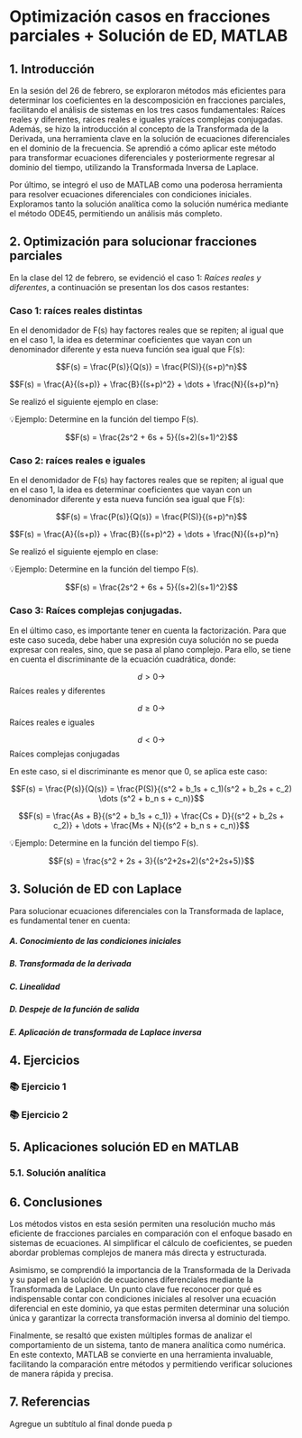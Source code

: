 # Optimización casos en fracciones parciales + Solución de ED, MATLAB

## 1. Introducción
En la sesión del 26 de febrero, se exploraron métodos más eficientes para determinar los coeficientes en la descomposición en fracciones parciales, facilitando el análisis de sistemas en los tres casos fundamentales: Raíces reales y diferentes, raíces reales e iguales yraíces complejas conjugadas.
Además, se hizo la introducción al concepto de la Transformada de la Derivada, una herramienta clave en la solución de ecuaciones diferenciales en el dominio de la frecuencia. Se aprendió a cómo aplicar este método para transformar ecuaciones diferenciales y posteriormente regresar al dominio del tiempo, utilizando la Transformada Inversa de Laplace.

Por último, se integró el uso de MATLAB como una poderosa herramienta para resolver ecuaciones diferenciales con condiciones iniciales. Exploramos tanto la solución analítica como la solución numérica mediante el método ODE45, permitiendo un análisis más completo.
 
## 2. Optimización para solucionar fracciones parciales
En la clase del 12 de febrero, se evidenció el caso 1: *Raíces reales y diferentes*, a continuación se presentan los dos casos restantes:
### Caso 1: raíces reales distintas
En el denomidador de F(s) hay factores reales que se repiten; al igual que en el caso 1, la idea es determinar coeficientes que vayan con un denominador diferente y esta nueva función sea igual que F(s):

$$F(s) = \frac{P(s)}{Q(s)} = \frac{P(S)}{(s+p)^n}$$

$$F(s) = \frac{A}{(s+p)} + \frac{B}{(s+p)^2} + \dots + \frac{N}{(s+p)^n}

Se realizó el siguiente ejemplo en clase:

💡Ejemplo: Determine en la función del tiempo F(s).

$$F(s) = \frac{2s^2 + 6s + 5}{(s+2)(s+1)^2}$$
### Caso 2: raíces reales e iguales
En el denomidador de F(s) hay factores reales que se repiten; al igual que en el caso 1, la idea es determinar coeficientes que vayan con un denominador diferente y esta nueva función sea igual que F(s):

$$F(s) = \frac{P(s)}{Q(s)} = \frac{P(S)}{(s+p)^n}$$

$$F(s) = \frac{A}{(s+p)} + \frac{B}{(s+p)^2} + \dots + \frac{N}{(s+p)^n}

Se realizó el siguiente ejemplo en clase:

💡Ejemplo: Determine en la función del tiempo F(s).

$$F(s) = \frac{2s^2 + 6s + 5}{(s+2)(s+1)^2}$$
### Caso 3: Raíces complejas conjugadas.
En el último caso, es importante tener en cuenta la factorización. Para que este caso suceda, debe haber una expresión cuya solución no se pueda expresar con reales, sino, que se pasa al plano complejo. Para ello, se tiene en cuenta el discriminante de la ecuación cuadrática, donde:

$$d > 0 \to $$ Raíces reales y diferentes

$$d \geq 0 \to $$ Raíces reales e iguales

$$d < 0 \to $$ Raíces complejas conjugadas

En este caso, si el discriminante es menor que 0, se aplica este caso: 

$$F(s) = \frac{P(s)}{Q(s)} = \frac{P(S)}{(s^2 + b_1s + c_1)(s^2 + b_2s + c_2) \dots (s^2 + b_n s + c_n)}$$

$$F(s) = \frac{As + B}{(s^2 + b_1s + c_1)} + \frac{Cs + D}{(s^2 + b_2s + c_2)} + \dots + \frac{Ms + N}{(s^2 + b_n s + c_n)}$$

💡Ejemplo: Determine en la función del tiempo F(s).

$$F(s) = \frac{s^2 + 2s + 3}{(s^2+2s+2)(s^2+2s+5)}$$
## 3. Solución de ED con Laplace
Para solucionar ecuaciones diferenciales con la Transformada de laplace, es fundamental tener en cuenta:
##### A. Conocimiento de las condiciones iniciales
##### B. Transformada de la derivada
##### C. Linealidad
##### D. Despeje de la función de salida
##### E. Aplicación de transformada de Laplace inversa
## 4. Ejercicios
### 📚 Ejercicio 1
### 📚 Ejercicio 2
## 5. Aplicaciones solución ED en MATLAB
### 5.1. Solución analítica
## 6. Conclusiones
Los métodos vistos en esta sesión permiten una resolución mucho más eficiente de fracciones parciales en comparación con el enfoque basado en sistemas de ecuaciones. Al simplificar el cálculo de coeficientes, se pueden abordar problemas complejos de manera más directa y estructurada.

Asimismo, se comprendió la importancia de la Transformada de la Derivada y su papel en la solución de ecuaciones diferenciales mediante la Transformada de Laplace. Un punto clave fue reconocer por qué es indispensable contar con condiciones iniciales al resolver una ecuación diferencial en este dominio, ya que estas permiten determinar una solución única y garantizar la correcta transformación inversa al dominio del tiempo.

Finalmente, se resaltó que existen múltiples formas de analizar el comportamiento de un sistema, tanto de manera analítica como numérica. En este contexto, MATLAB se convierte en una herramienta invaluable, facilitando la comparación entre métodos y permitiendo verificar soluciones de manera rápida y precisa.
## 7. Referencias
Agregue un subtítulo al final donde pueda p
